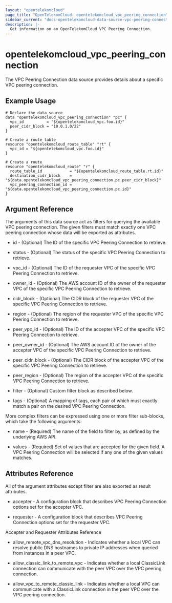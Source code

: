 ```yaml
---
layout: "opentelekomcloud"
page_title: "OpenTelekomCloud: opentelekomcloud_vpc_peering_connection"
sidebar_current: "docs-opentelekomcloud-data-source-vpc-peering-connection"
description: |-
  Get information on an OpenTelekomCloud VPC Peering Connection.
---
```


# opentelekomcloud_vpc_peering_connection

The VPC Peering Connection data source provides details about a specific VPC peering connection.

## Example Usage

```hcl
# Declare the data source
data "opentelekomcloud_vpc_peering_connection" "pc" {
  vpc_id          = "${opentelekomcloud_vpc.foo.id}"
  peer_cidr_block = "10.0.1.0/22"
}

# Create a route table
resource "opentelekomcloud_route_table" "rt" {
  vpc_id = "${opentelekomcloud_vpc.foo.id}"
}

# Create a route
resource "opentelekomcloud_route" "r" {
  route_table_id            = "${opentelekomcloud_route_table.rt.id}"
  destination_cidr_block    = "${data.opentelekomcloud_vpc_peering_connection.pc.peer_cidr_block}"
  vpc_peering_connection_id = "${data.opentelekomcloud_vpc_peering_connection.pc.id}"
}
```

## Argument Reference

The arguments of this data source act as filters for querying the available VPC peering connection. The given filters must match exactly one VPC peering connection whose data will be exported as attributes.

- id - (Optional) The ID of the specific VPC Peering Connection to retrieve.

- status - (Optional) The status of the specific VPC Peering Connection to retrieve.

- vpc_id - (Optional) The ID of the requester VPC of the specific VPC Peering Connection to retrieve.

- owner_id - (Optional) The AWS account ID of the owner of the requester VPC of the specific VPC Peering Connection to retrieve.

- cidr_block - (Optional) The CIDR block of the requester VPC of the specific VPC Peering Connection to retrieve.

- region - (Optional) The region of the requester VPC of the specific VPC Peering Connection to retrieve.

- peer_vpc_id - (Optional) The ID of the accepter VPC of the specific VPC Peering Connection to retrieve.

- peer_owner_id - (Optional) The AWS account ID of the owner of the accepter VPC of the specific VPC Peering Connection to retrieve.

- peer_cidr_block - (Optional) The CIDR block of the accepter VPC of the specific VPC Peering Connection to retrieve.

- peer_region - (Optional) The region of the accepter VPC of the specific VPC Peering Connection to retrieve.

- filter - (Optional) Custom filter block as described below.

- tags - (Optional) A mapping of tags, each pair of which must exactly match a pair on the desired VPC Peering Connection.

More complex filters can be expressed using one or more filter sub-blocks, which take the following arguments:

- name - (Required) The name of the field to filter by, as defined by the underlying AWS API.

- values - (Required) Set of values that are accepted for the given field. A VPC Peering Connection will be selected if any one of the given values matches.


## **Attributes Reference**

All of the argument attributes except filter are also exported as result attributes.

- accepter - A configuration block that describes VPC Peering Connection options set for the accepter VPC.

- requester - A configuration block that describes VPC Peering Connection options set for the requester VPC.

Accepter and Requester Attributes Reference

- allow_remote_vpc_dns_resolution - Indicates whether a local VPC can resolve public DNS hostnames to private IP addresses when queried from instances in a peer VPC.

- allow_classic_link_to_remote_vpc - Indicates whether a local ClassicLink connection can communicate with the peer VPC over the VPC peering connection.

- allow_vpc_to_remote_classic_link - Indicates whether a local VPC can communicate with a ClassicLink connection in the peer VPC over the VPC peering connection.